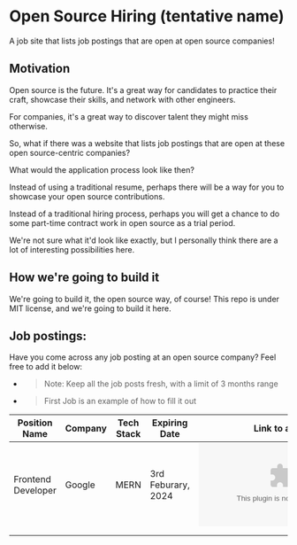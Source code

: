 # Open Source Hiring (tentative name)
A job site that lists job postings that are open at open source companies!

## Motivation
Open source is the future. It's a great way for candidates to practice their craft, showcase their skills, and network with other engineers.

For companies, it's a great way to discover talent they might miss otherwise.

So, what if there was a website that lists job postings that are open at these open source-centric companies?

What would the application process look like then?

Instead of using a traditional resume, perhaps there will be a way for you to showcase your open source contributions.

Instead of a traditional hiring process, perhaps you will get a chance to do some part-time contract work in open source as a trial period.

We're not sure what it'd look like exactly, but I personally think there are a lot of interesting possibilities here.

## How we're going to build it
We're going to build it, the open source way, of course! This repo is under MIT license, and we're going to build it here.

## Job postings:
Have you come across any job posting at an open source company? Feel free to add it below:
- > Note: Keep all the job posts fresh, with a limit of 3 months range
- > First Job is an example of how to fill it out

| Position Name             | Company           | Tech Stack      | Expiring Date       | Link to apply               |
| -------------             | -------------     | --------        | ---------           | -----------                 |
| Frontend Developer        | Google            | MERN            | 3rd Feburary, 2024  | ![Apply](google.com)        |
|                           |                   |                 |                     |                             |
|                           |                   |                 |                     |                             |



